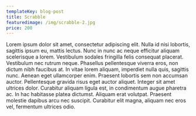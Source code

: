 ```yaml
---
templateKey: blog-post
title: Scrabble
featuredimage: /img/scrabble-2.jpg
price: 200
---
```

Lorem ipsum dolor sit amet, consectetur adipiscing elit. Nulla id nisi lobortis, sagittis ipsum eu, mattis lectus. Nunc in nunc ac neque efficitur aliquam scelerisque a lorem. Vestibulum sodales fringilla felis consequat placerat. Vestibulum nec rutrum neque. Phasellus pellentesque viverra eros, non dictum nibh faucibus at. In vitae lorem aliquam, imperdiet nulla quis, sagittis nunc. Aenean eget ullamcorper enim. Praesent lobortis sem non accumsan auctor. Pellentesque gravida risus eget auctor aliquet. Integer sit amet ultrices dolor. Curabitur aliquam ligula est, in condimentum augue pharetra ac. In hac habitasse platea dictumst. Aliquam erat volutpat. Praesent molestie dapibus arcu nec suscipit. Curabitur elit magna, aliquam nec eros vel, fermentum ultrices odio.